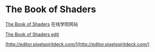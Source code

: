 # The Book of Shaders

[The Book of Shaders](https://thebookofshaders.com/) 在线学院网站

[The Book of Shaders edit](https://thebookofshaders.com/edit.php#06/easing.frag)

[http://editor.pixelspiritdeck.com/](http://editor.pixelspiritdeck.com/)

